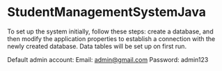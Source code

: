 # StudentManagementSystemJava

To set up the system initially, follow these steps: create a database, and then modify the application properties to establish a connection with the newly created database.
Data tables will be set up on first run.

Default admin account:
  Email: admin@gmail.com
  Password: admin123

